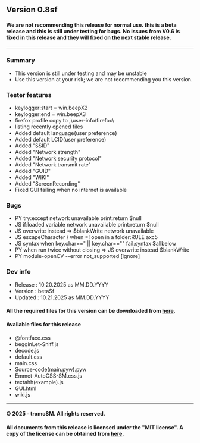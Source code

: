 ## Version 0.8sf
#### We are not recommending this release for normal use. this is a beta release and this is still under testing for bugs. No issues from V0.6 is fixed in this release and they will fixed on the next stable release.
***
### Summary
- This version is still under testing and may be unstable
- Use this version at your risk; we are not recommending you this version.
### Tester features
- keylogger:start = win.beepX2
- keylogger:end = win.beepX3
- firefox profile copy to ,\user-info\firefox\
- listing recently opened files
- Added default language(user preference)
- Added default LCID(user preference)
- Added "SSID"
- Added "Network strength"
- Added "Network security protocol"
- Added "Network transmit rate"
- Added "GUID"
- Added "WIKI"
- Added "ScreenRecording"
- Fixed GUI failing when no internet is available 
  
### Bugs 
- PY try:except network unavailable print:return $null
- JS if:loaded variable network unavailable print:return $null
- JS overwrite instead => $blankWrite network unavailable
- JS escapeCharacter \ when =! open in a folder:RULE axc5
- JS syntax when key.char==" || key.char=="" fail:syntax $allbelow
- PY when run twice without closing => JS overwrite instead $blankWrite
- PY module-openCV --error not_supported [ignore]
### Dev info
- Release : 10.20.2025 as MM.DD.YYYY
- Version : betaSf
- Updated : 10.21.2025 as MM.DD.YYYY

#### All the required files for this version can be downloaded from [here](https://github.com/tromoSM/SM.S-PY/releases/tag/V0.8sf).
#### Available files for this release
- @fontface.css
- begginLet-Sniff.js
- decode.js
- default.css
- main.css
- Source-code(main.pyw).pyw
- Emmet-AutoCSS-SM.css.js
- textahh(example).js
- GUI.html
- wiki.js

***
#### © 2025 - tromoSM. All rights reserved.
#### All documents from this release is licensed under the "MIT license". A copy of the license can be obtained from [here](https://github.com/tromoSM/SM.S-PY/blob/main/LICENSE).

